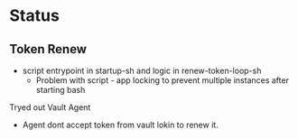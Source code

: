# Status

## Token Renew
* script entrypoint in startup-sh and logic in renew-token-loop-sh
  * Problem with script - app locking to prevent multiple instances after starting bash

Tryed out Vault Agent
* Agent dont accept token from vault lokin to renew it. 

